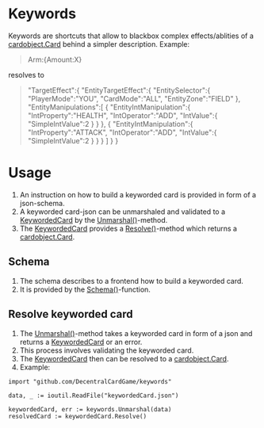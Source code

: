 # Keywords
Keywords are shortcuts that allow to blackbox complex effects/ablities of a [cardobject.Card](https://github.com/DecentralCardGame/cardobject/tree/master/cardobject) behind a simpler description.
Example:
> Arm:{Amount:X}

resolves to

>  "TargetEffect":{
      "EntityTargetEffect":{
         "EntitySelector":{
            "PlayerMode":"YOU",
            "CardMode":"ALL",
            "EntityZone":"FIELD"
         },
         "EntityManipulations":[
            {
               "EntityIntManipulation":{
                  "IntProperty":"HEALTH",
                  "IntOperator":"ADD",
                  "IntValue":{
                     "SimpleIntValue":2
                  }
               }
            },
            {
               "EntityIntManipulation":{
                  "IntProperty":"ATTACK",
                  "IntOperator":"ADD",
                  "IntValue":{
                     "SimpleIntValue":2
                  }
               }
            }
         ]
      }
  }

# Usage
1. An instruction on how to build a keyworded card is provided in form of a json-schema.
2. A keyworded card-json can be unmarshaled and validated to a [KeywordedCard](card.go#L12) by the [Unmarshal()](unmarshal.go#L10)-method.
3. The [KeywordedCard](card.go#L12) provides a [Resolve()](card.go#L13)-method which returns a [cardobject.Card](https://github.com/DecentralCardGame/cardobject/tree/master/cardobject).

## Schema
1. The schema describes to a frontend how to build a keyworded card.
2. It is provided by the [Schema()](schema.go#L7)-function.

## Resolve keyworded card
1. The [Unmarshal()](unmarshal.go#L10)-method takes a keyworded card in form of a json and returns a [KeywordedCard](card.go#L12) or an error.
2. This process involves validating the keyworded card.
3. The [KeywordedCard](card.go#L12) then can be resolved to a [cardobject.Card](https://github.com/DecentralCardGame/cardobject/tree/master/cardobject).
4. Example:
```golang
import "github.com/DecentralCardGame/keywords"

data, _ := ioutil.ReadFile("keywordedCard.json")
  
keywordedCard, err := keywords.Unmarshal(data)
resolvedCard := keywordedCard.Resolve()
```
